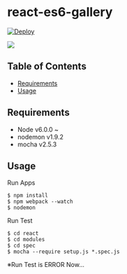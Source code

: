 # react-es6-gallery
[![Deploy](https://www.herokucdn.com/deploy/button.png)](https://heroku.com/deploy?template=https://github.com/tyoshikawa1106/react-es6-gallery)

<img src="http://cdn-ak.f.st-hatena.com/images/fotolife/t/tyoshikawa1106/20160725/20160725172415.png" />

## Table of Contents
- [Requirements](#requirements)
- [Usage](#usage)

## Requirements
- Node v6.0.0 ~
- nodemon v1.9.2
- mocha v2.5.3

## Usage
Run Apps
```
$ npm install
$ npm webpack --watch
$ nodemon
```

Run Test
```
$ cd react
$ cd modules
$ cd spec
$ mocha --require setup.js *.spec.js
```

※Run Test is ERROR Now...